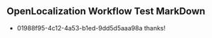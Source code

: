 ## OpenLocalization Workflow Test MarkDown
* 01988f95-4c12-4a53-b1ed-9dd5d5aaa98a thanks!

<!--HONumber=Jul16_HO4-->


